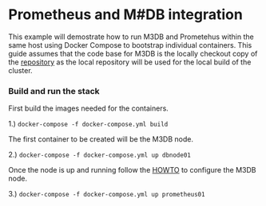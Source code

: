 # Prometheus and M#DB integration 

This example will demostrate how to run M3DB and Prometehus within the same
host using Docker Compose to bootstrap individual containers.  This guide 
assumes that the code base for M3DB is the locally checkout copy of the 
[repository](https://github.com/m3db/m3dbhttps://github.com/m3db/m3db) as 
the local repository will be used for the local build of the cluster. 

### Build and run the stack 

First build the images needed for the containers. 

1.) `docker-compose -f docker-compose.yml build`

The first container to be created will be the M3DB node. 

2.) `docker-compose -f docker-compose.yml up dbnode01`

Once the node is up and running follow the [HOWTO](https://github.com/m3db/m3db/blob/master/docs/how_to/single_node.md) to configure the M3DB node. 

3.) `docker-compose -f docker-compose.yml up prometheus01`
